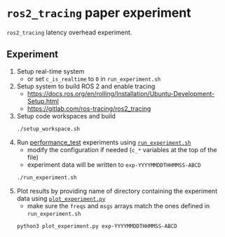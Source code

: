 # `ros2_tracing` paper experiment

`ros2_tracing` latency overhead experiment.

## Experiment

1. Setup real-time system
    * or set `c_is_realtime` to `0` in `run_experiment.sh`
1. Setup system to build ROS 2 and enable tracing
    * https://docs.ros.org/en/rolling/Installation/Ubuntu-Development-Setup.html
    * https://gitlab.com/ros-tracing/ros2_tracing
1. Setup code workspaces and build
    ```sh
    ./setup_workspace.sh
    ```
1. Run [performance_test](https://gitlab.com/ApexAI/performance_test) experiments using [`run_experiment.sh`](./run_experiment.sh)
    * modify the configuration if needed (`c_*` variables at the top of the file)
    * experiment data will be written to `exp-YYYYMMDDTHHMMSS-ABCD`
    ```sh
    ./run_experiment.sh
    ```
1. Plot results by providing name of directory containing the experiment data using [`plot_experiment.py`](./plot_experiment.py)
    * make sure the `freqs` and `msgs` arrays match the ones defined in `run_experiment.sh`
    ```sh
    python3 plot_experiment.py exp-YYYYMMDDTHHMMSS-ABCD
    ```
